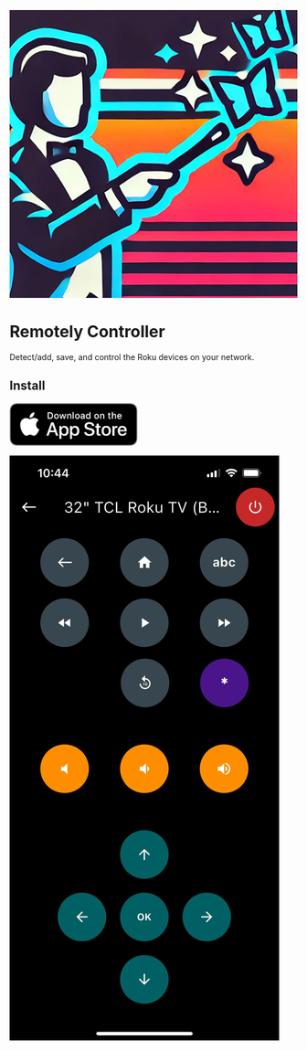 ![Remotely](/logo.jpg)
# Remotely Controller

Detect/add, save, and control the Roku devices on your network.

## Install

<p>
  <a
    href="https://apps.apple.com/us/app/remotely-controller/id6504736818"
    target="_blank"
  ><img src="/flutter/assets/app_store.png" alt="Download on the App Store" height="75" /></a>
</p>

![Demo 1](/flutter/assets/demo1.jpg)
